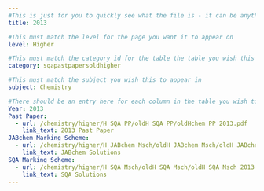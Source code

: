```yaml
---
#This is just for you to quickly see what the file is - it can be anything you want
title: 2013

#This must match the level for the page you want it to appear on
level: Higher

#This must match the category id for the table the table you wish this to appear in
category: sqapastpapersoldhigher

#This must match the subject you wish this to appear in
subject: Chemistry

#There should be an entry here for each column in the table you wish to populate:
Year: 2013
Past Paper: 
  - url: /chemistry/higher/H SQA PP/oldH SQA PP/oldHchem PP 2013.pdf
    link_text: 2013 Past Paper
JABchem Marking Scheme:
  - url: /chemistry/higher/H JABchem Msch/oldH JABchem Msch/oldH JABchem Msch 2013.pdf
    link_text: JABchem Solutions
SQA Marking Scheme:
  - url: /chemistry/higher/H SQA Msch/oldH SQA Msch/oldH SQA Msch 2013.pdf
    link_text: SQA Solutions
---
```

